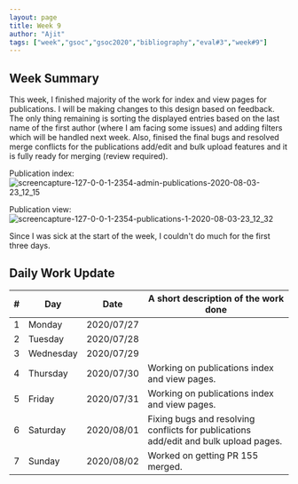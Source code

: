 ```yaml
---
layout: page
title: Week 9
author: "Ajit"
tags: ["week","gsoc","gsoc2020","bibliography","eval#3","week#9"]
---
```


## Week Summary

This week, I finished majority of the work for index and view pages for publications. I will be making changes to this design based on feedback. The only thing remaining is sorting the displayed entries based on the last name of the first author (where I am facing some issues) and adding filters which will be handled next week. Also, finised the final bugs and resolved merge conflicts for the publications add/edit and bulk upload features and it is fully ready for merging (review required).

Publication index:
![screencapture-127-0-0-1-2354-admin-publications-2020-08-03-23_12_15](https://user-images.githubusercontent.com/35206075/89211544-a15ef680-d5df-11ea-96e0-dc92c14c636a.png)

Publication view:
![screencapture-127-0-0-1-2354-publications-1-2020-08-03-23_12_32](https://user-images.githubusercontent.com/35206075/89211533-9e640600-d5df-11ea-8180-7fb20c356286.png)

Since I was sick at the start of the week, I couldn't do much for the first three days.


## Daily Work Update

|\#|Day|Date|A short description of the work done|  
|---	|---	|---	|---	|  
|1   	| Monday 	|   2020/07/27	|   	|  
|2   	| Tuesday  	|   2020/07/28	|   	|  
|3   	| Wednesday  	|   2020/07/29	|    	|  
|4   	| Thursday  	|   2020/07/30	|  Working on publications index and view pages. 	|  
|5   	| Friday  	|   2020/07/31	|  Working on publications index and view pages. 	|  
|6   	| Saturday  	|   2020/08/01	|  Fixing bugs and resolving conflicts for publications add/edit and bulk upload pages. |  
|7   	| Sunday  	|   2020/08/02	|  Worked on getting PR 155 merged.	|  
